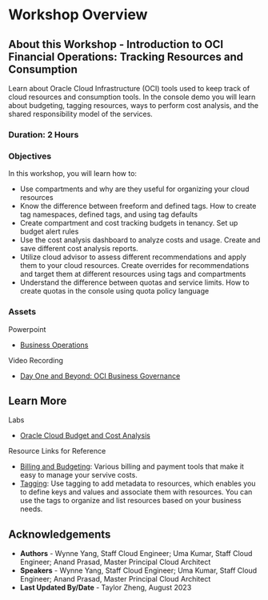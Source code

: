 # Workshop Overview

## About this Workshop - Introduction to OCI Financial Operations: Tracking Resources and Consumption

Learn about Oracle Cloud Infrastructure (OCI) tools used to keep track of cloud resources and consumption tools. In the console demo you will learn about budgeting, tagging resources, ways to perform cost analysis, and the shared responsibility model of the services.

### **Duration: 2 Hours**

### Objectives

In this workshop, you will learn how to:
* Use compartments and why are they useful for organizing your cloud resources
* Know the difference between freeform and defined tags. How to create tag namespaces, defined tags, and using tag defaults
* Create compartment and cost tracking budgets in tenancy. Set up budget alert rules
* Use the cost analysis dashboard to analyze costs and usage. Create and save different cost analysis reports.
* Utilize cloud advisor to assess different recommendations and apply them to your cloud resources. Create overrides for recommendations and target them at different resources using tags and compartments
* Understand the difference between quotas and service limits. How to create quotas in the console using quota policy language


### **Assets**

Powerpoint
* [Business Operations](https://objectstorage.us-ashburn-1.oraclecloud.com/p/N0DH1N7JGHk4J0rHw4mH9dmz_YmKSFnKV95wrz_0SAmBK[…]LwsWzWUk2/n/ociobtnas/b/Financial_Operations/o/)

Video Recording
* [Day One and Beyond: OCI Business Governance](https://www.youtube.com/watch?v=JPLF3h_BPWU&ab_channel=OracleLearning) 


## Learn More

Labs
* [Oracle Cloud Budget and Cost Analysis](https://apexapps.oracle.com/pls/apex/r/dbpm/livelabs/run-workshop?p210_wid=668&p210_wec=&session=110134051858977)

Resource Links for Reference 
* [Billing and Budgeting](https://docs.oracle.com/en-us/iaas/Content/Billing/Concepts/billingoverview.htm): Various billing and payment tools that make it easy to manage your servive costs.
* [Tagging](https://docs.oracle.com/en-us/iaas/Content/Tagging/home.htm): Use tagging to add metadata to resources, which enables you to define keys and values and associate them with resources. You can use the tags to organize and list resources based on your business needs. 

## Acknowledgements
* **Authors** - Wynne Yang, Staff Cloud Engineer;
Uma Kumar, Staff Cloud Engineer; Anand Prasad, Master Principal Cloud Architect
* **Speakers** - Wynne Yang, Staff Cloud Engineer;
Uma Kumar, Staff Cloud Engineer; Anand Prasad, Master Principal Cloud Architect
* **Last Updated By/Date** - Taylor Zheng, August 2023
